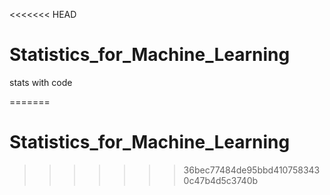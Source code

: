 <<<<<<< HEAD
# Statistics_for_Machine_Learning
 stats with code
 
=======
# Statistics_for_Machine_Learning
>>>>>>> 36bec77484de95bbd4107583430c47b4d5c3740b
